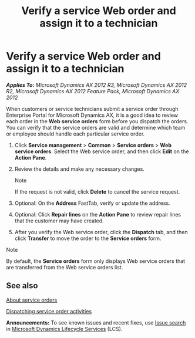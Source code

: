 ﻿---
title: Verify a service Web order and assign it to a technician
TOCTitle: Verify a service Web order and assign it to a technician
ms:assetid: 4f76d052-0d8c-44e3-ba2f-4ba1e7e454f5
ms:mtpsurl: https://technet.microsoft.com/en-us/library/Gg212757(v=AX.60)
ms:contentKeyID: 42517321
ms.date: 04/18/2014
mtps_version: v=AX.60
_tocRel: gg231005(v=ax.60)/toc.json
---

# Verify a service Web order and assign it to a technician 


_**Applies To:** Microsoft Dynamics AX 2012 R3, Microsoft Dynamics AX 2012 R2, Microsoft Dynamics AX 2012 Feature Pack, Microsoft Dynamics AX 2012_

When customers or service technicians submit a service order through Enterprise Portal for Microsoft Dynamics AX, it is a good idea to review each order in the **Web service orders** form before you dispatch the orders. You can verify that the service orders are valid and determine which team or employee should handle each particular service order.

1.  Click **Service management** \> **Common** \> **Service orders** \> **Web service orders**. Select the Web service order, and then click **Edit** on the **Action Pane**.

2.  Review the details and make any necessary changes.
    

    > [!NOTE]
    > <P>If the request is not valid, click <STRONG>Delete</STRONG> to cancel the service request.</P>



3.  Optional: On the **Address** FastTab, verify or update the address.

4.  Optional: Click **Repair lines** on the **Action Pane** to review repair lines that the customer may have created.

5.  After you verify the Web service order, click the **Dispatch** tab, and then click **Transfer** to move the order to the **Service orders** form.


> [!NOTE]
> <P>By default, the <STRONG>Service orders</STRONG> form only displays Web service orders that are transferred from the Web service orders list.</P>



## See also

[About service orders](about-service-orders.md)

[Dispatching service order activities](dispatching-service-order-activities.md)

  
**Announcements:** To see known issues and recent fixes, use [Issue search](http://go.microsoft.com/fwlink/?linkid=389258) in [Microsoft Dynamics Lifecycle Services](http://go.microsoft.com/fwlink/?linkid=306505) (LCS).


